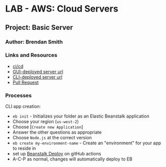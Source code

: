 # LAB - AWS: Cloud Servers

## Project: Basic Server

### Author: Brendan Smith

### Links and Resources

- [ci/cd](https://github.com/brendigler/cloud-server/actions)
- [GUI-deployed server url](http://cloudservergui-env.eba-f2hj4qkp.us-west-2.elasticbeanstalk.com/)
- [CLI-deployed server url](http://cloud-server-cli-env.eba-exhas8mc.us-west-2.elasticbeanstalk.com/)
- [Pull Request](https://github.com/brendigler/cloud-server/pull/2)

### Processes

CLI app creation:

- `eb init` - Initializes your folder as an Elastic Beanstalk application
- Choose your region (`us-west-2`)
- Choose [`Create new Application`]
- Answer the other questions as appropriate
- Choose `Node.js` at the correct version
- `eb create my-environment-name` - Create an "environment" for your app to reside in
- set up [Beanstalk Deploy](https://github.com/marketplace/actions/beanstalk-deploy) on gitHub actions
- A-C-P as normal, changes will automatically deploy to EB

<!-- ### Setup
<!-- 
#### `.env` requirements

<!-- - `PORT` - Port Number
- `MONGODB_URI` - MongoDB URI -->

<!-- #### How to initialize/run your application -->
<!-- 
- clone to local repo
- `npm install`
- `npm start` -->

<!-- #### Tests -->

<!-- - Run tests with `npm test` -->

<!-- #### UML / Application Wiring Diagram -->
<!-- 
![UML](UML.jpg) -->
